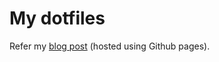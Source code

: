 # My dotfiles

Refer my
[blog post](https://shibisuriya.github.io/blog/blog/how-i-manage-my-dotfiles)
(hosted using Github pages).
